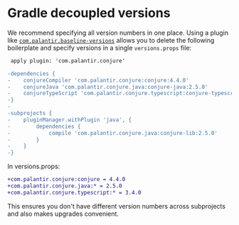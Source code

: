 # Gradle decoupled versions

We recommend specifying all version numbers in one place. Using a plugin like [`com.palantir.baseline-versions`](https://github.com/palantir/gradle-baseline#compalantirbaseline-versions) allows you to delete the following boilerplate and specify versions in a single `versions.props` file:

```diff
 apply plugin: 'com.palantir.conjure'

-dependencies {
-    conjureCompiler 'com.palantir.conjure:conjure:4.4.0'
-    conjureJava 'com.palantir.conjure.java:conjure-java:2.5.0'
-    conjureTypeScript 'com.palantir.conjure.typescript:conjure-typescript:3.4.0'
-}
-
-subprojects {
-    pluginManager.withPlugin 'java', {
-        dependencies {
-            compile 'com.palantir.conjure.java:conjure-lib:2.5.0'
-        }
-    }
-}
```

In versions.props:

```diff
+com.palantir.conjure:conjure = 4.4.0
+com.palantir.conjure.java:* = 2.5.0
+com.palantir.conjure.typescript:* = 3.4.0
```

This ensures you don't have different version numbers across subprojects and also makes upgrades convenient.
